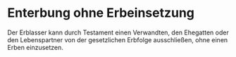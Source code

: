 # Enterbung ohne Erbeinsetzung

Der Erblasser kann durch Testament einen Verwandten, den Ehegatten oder den Lebenspartner von der gesetzlichen Erbfolge ausschließen, ohne einen Erben einzusetzen.